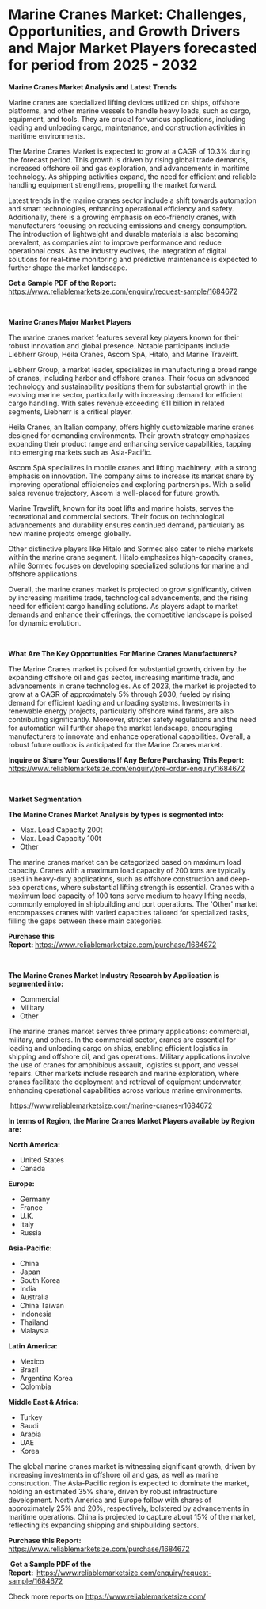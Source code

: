 <p><h1>Marine Cranes Market: Challenges, Opportunities, and Growth Drivers and Major Market Players forecasted for period from 2025 - 2032</h1></p><p><strong>Marine Cranes Market Analysis and Latest Trends</strong></p>
<p><p>Marine cranes are specialized lifting devices utilized on ships, offshore platforms, and other marine vessels to handle heavy loads, such as cargo, equipment, and tools. They are crucial for various applications, including loading and unloading cargo, maintenance, and construction activities in maritime environments.</p><p>The Marine Cranes Market is expected to grow at a CAGR of 10.3% during the forecast period. This growth is driven by rising global trade demands, increased offshore oil and gas exploration, and advancements in maritime technology. As shipping activities expand, the need for efficient and reliable handling equipment strengthens, propelling the market forward.</p><p>Latest trends in the marine cranes sector include a shift towards automation and smart technologies, enhancing operational efficiency and safety. Additionally, there is a growing emphasis on eco-friendly cranes, with manufacturers focusing on reducing emissions and energy consumption. The introduction of lightweight and durable materials is also becoming prevalent, as companies aim to improve performance and reduce operational costs. As the industry evolves, the integration of digital solutions for real-time monitoring and predictive maintenance is expected to further shape the market landscape.</p></p>
<p><strong>Get a Sample PDF of the Report:&nbsp;</strong> <a href="https://www.reliablemarketsize.com/enquiry/request-sample/1684672?utm_campaign=2769&utm_medium=2&utm_source=Github&utm_content=ia&utm_term=08042025&utm_id=marine-cranes">https://www.reliablemarketsize.com/enquiry/request-sample/1684672</a></p>
<p>&nbsp;</p>
<p><strong>Marine Cranes Major Market Players</strong></p>
<p><p>The marine cranes market features several key players known for their robust innovation and global presence. Notable participants include Liebherr Group, Heila Cranes, Ascom SpA, Hitalo, and Marine Travelift. </p><p>Liebherr Group, a market leader, specializes in manufacturing a broad range of cranes, including harbor and offshore cranes. Their focus on advanced technology and sustainability positions them for substantial growth in the evolving marine sector, particularly with increasing demand for efficient cargo handling. With sales revenue exceeding €11 billion in related segments, Liebherr is a critical player.</p><p>Heila Cranes, an Italian company, offers highly customizable marine cranes designed for demanding environments. Their growth strategy emphasizes expanding their product range and enhancing service capabilities, tapping into emerging markets such as Asia-Pacific. </p><p>Ascom SpA specializes in mobile cranes and lifting machinery, with a strong emphasis on innovation. The company aims to increase its market share by improving operational efficiencies and exploring partnerships. With a solid sales revenue trajectory, Ascom is well-placed for future growth.</p><p>Marine Travelift, known for its boat lifts and marine hoists, serves the recreational and commercial sectors. Their focus on technological advancements and durability ensures continued demand, particularly as new marine projects emerge globally. </p><p>Other distinctive players like Hitalo and Sormec also cater to niche markets within the marine crane segment. Hitalo emphasizes high-capacity cranes, while Sormec focuses on developing specialized solutions for marine and offshore applications.</p><p>Overall, the marine cranes market is projected to grow significantly, driven by increasing maritime trade, technological advancements, and the rising need for efficient cargo handling solutions. As players adapt to market demands and enhance their offerings, the competitive landscape is poised for dynamic evolution.</p></p>
<p>&nbsp;</p>
<p><strong>What Are The Key Opportunities For Marine Cranes Manufacturers?</strong></p>
<p><p>The Marine Cranes market is poised for substantial growth, driven by the expanding offshore oil and gas sector, increasing maritime trade, and advancements in crane technologies. As of 2023, the market is projected to grow at a CAGR of approximately 5% through 2030, fueled by rising demand for efficient loading and unloading systems. Investments in renewable energy projects, particularly offshore wind farms, are also contributing significantly. Moreover, stricter safety regulations and the need for automation will further shape the market landscape, encouraging manufacturers to innovate and enhance operational capabilities. Overall, a robust future outlook is anticipated for the Marine Cranes market.</p></p>
<p><strong>Inquire or Share Your Questions If Any Before Purchasing This Report:</strong> <a href="https://www.reliablemarketsize.com/enquiry/pre-order-enquiry/1684672?utm_campaign=2769&utm_medium=2&utm_source=Github&utm_content=ia&utm_term=08042025&utm_id=marine-cranes">https://www.reliablemarketsize.com/enquiry/pre-order-enquiry/1684672</a></p>
<p>&nbsp;</p>
<p><strong>Market Segmentation</strong></p>
<p><strong>The Marine Cranes Market Analysis by types is segmented into:</strong></p>
<p><ul><li>Max. Load Capacity 200t</li><li>Max. Load Capacity 100t</li><li>Other</li></ul></p>
<p><p>The marine cranes market can be categorized based on maximum load capacity. Cranes with a maximum load capacity of 200 tons are typically used in heavy-duty applications, such as offshore construction and deep-sea operations, where substantial lifting strength is essential. Cranes with a maximum load capacity of 100 tons serve medium to heavy lifting needs, commonly employed in shipbuilding and port operations. The 'Other' market encompasses cranes with varied capacities tailored for specialized tasks, filling the gaps between these main categories.</p></p>
<p><strong>Purchase this Report:&nbsp;</strong><a href="https://www.reliablemarketsize.com/purchase/1684672?utm_campaign=2769&utm_medium=2&utm_source=Github&utm_content=ia&utm_term=08042025&utm_id=marine-cranes">https://www.reliablemarketsize.com/purchase/1684672</a></p>
<p>&nbsp;</p>
<p><strong>The Marine Cranes Market Industry Research by Application is segmented into:</strong></p>
<p><ul><li>Commercial</li><li>Military</li><li>Other</li></ul></p>
<p><p>The marine cranes market serves three primary applications: commercial, military, and others. In the commercial sector, cranes are essential for loading and unloading cargo on ships, enabling efficient logistics in shipping and offshore oil, and gas operations. Military applications involve the use of cranes for amphibious assault, logistics support, and vessel repairs. Other markets include research and marine exploration, where cranes facilitate the deployment and retrieval of equipment underwater, enhancing operational capabilities across various marine environments.</p></p>
<p><a href="https://www.reliablemarketsize.com/marine-cranes-r1684672?utm_campaign=2769&utm_medium=2&utm_source=Github&utm_content=ia&utm_term=08042025&utm_id=marine-cranes">&nbsp;https://www.reliablemarketsize.com/marine-cranes-r1684672</a></p>
<p><strong>In terms of Region, the Marine Cranes Market Players available by Region are:</strong></p>
<p>
    <p> <strong> North America: </strong>
        <ul>
            <li>United States</li>
            <li>Canada</li>
        </ul>
        </p> 
    <p> <strong> Europe: </strong>
        <ul>
            <li>Germany</li>
            <li>France</li>
            <li>U.K.</li>
            <li>Italy</li>
            <li>Russia</li>
        </ul>
        </p> 
    <p> <strong> Asia-Pacific: </strong>
        <ul>
            <li>China</li>
            <li>Japan</li>
            <li>South Korea</li>
            <li>India</li>
            <li>Australia</li>
            <li>China Taiwan</li>
            <li>Indonesia</li>
            <li>Thailand</li>
            <li>Malaysia</li>
        </ul>
        </p> 
    <p> <strong> Latin America: </strong>
        <ul>
            <li>Mexico</li>
            <li>Brazil</li>
            <li>Argentina Korea</li>
            <li>Colombia</li>
        </ul>
        </p> 
    <p> <strong> Middle East & Africa: </strong>
        <ul>
            <li>Turkey</li>
            <li>Saudi</li>
            <li>Arabia</li>
            <li>UAE</li>
            <li>Korea</li>
        </ul>
    </p>
    </p>
<p><p>The global marine cranes market is witnessing significant growth, driven by increasing investments in offshore oil and gas, as well as marine construction. The Asia-Pacific region is expected to dominate the market, holding an estimated 35% share, driven by robust infrastructure development. North America and Europe follow with shares of approximately 25% and 20%, respectively, bolstered by advancements in maritime operations. China is projected to capture about 15% of the market, reflecting its expanding shipping and shipbuilding sectors.</p></p>
<p><strong>Purchase this Report: </strong><a href="https://www.reliablemarketsize.com/purchase/1684672?utm_campaign=2769&utm_medium=2&utm_source=Github&utm_content=ia&utm_term=08042025&utm_id=marine-cranes">https://www.reliablemarketsize.com/purchase/1684672</a></p>
<p>&nbsp;<strong>Get a Sample PDF of the Report:&nbsp;&nbsp;</strong><a href="https://www.reliablemarketsize.com/enquiry/request-sample/1684672?utm_campaign=2769&utm_medium=2&utm_source=Github&utm_content=ia&utm_term=08042025&utm_id=marine-cranes">https://www.reliablemarketsize.com/enquiry/request-sample/1684672</a></p>
<p><strong></strong></p>
<p>Check more reports on <a href="https://www.reliablemarketsize.com/?utm_campaign=2769&utm_medium=2&utm_source=Github&utm_content=ia&utm_term=08042025&utm_id=marine-cranes">https://www.reliablemarketsize.com/</a></p>